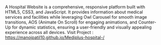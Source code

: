 A Hospital Website is a comprehensive, responsive platform built with HTML5, CSS3, and JavaScript. It provides information about medical services and facilities while leveraging Owl Carousel for smooth image transitions, AOS (Animate On Scroll) for engaging animations, and Counter-Up for dynamic statistics, ensuring a user-friendly and visually appealing experience across all devices.
Visit Project : https://manojpatil10.github.io/Mediplus-hospital-/
